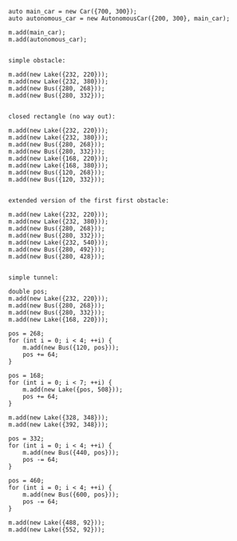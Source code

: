 
    auto main_car = new Car({700, 300});
    auto autonomous_car = new AutonomousCar({200, 300}, main_car);

    m.add(main_car);
    m.add(autonomous_car);


    simple obstacle:

    m.add(new Lake({232, 220}));
    m.add(new Lake({232, 380}));
    m.add(new Bus({280, 268}));
    m.add(new Bus({280, 332}));


    closed rectangle (no way out):

    m.add(new Lake({232, 220}));
    m.add(new Lake({232, 380}));
    m.add(new Bus({280, 268}));
    m.add(new Bus({280, 332}));
    m.add(new Lake({168, 220}));
    m.add(new Lake({168, 380}));
    m.add(new Bus({120, 268}));
    m.add(new Bus({120, 332}));


    extended version of the first first obstacle:

    m.add(new Lake({232, 220}));
    m.add(new Lake({232, 380}));
    m.add(new Bus({280, 268}));
    m.add(new Bus({280, 332}));
    m.add(new Lake({232, 540}));
    m.add(new Bus({280, 492}));
    m.add(new Bus({280, 428}));


    simple tunnel:

    double pos;
    m.add(new Lake({232, 220}));
    m.add(new Bus({280, 268}));
    m.add(new Bus({280, 332}));
    m.add(new Lake({168, 220}));

    pos = 268;
    for (int i = 0; i < 4; ++i) {
        m.add(new Bus({120, pos}));
        pos += 64;
    }

    pos = 168;
    for (int i = 0; i < 7; ++i) {
        m.add(new Lake({pos, 508}));
        pos += 64;
    }

    m.add(new Lake({328, 348}));
    m.add(new Lake({392, 348}));

    pos = 332;
    for (int i = 0; i < 4; ++i) {
        m.add(new Bus({440, pos}));
        pos -= 64;
    }

    pos = 460;
    for (int i = 0; i < 4; ++i) {
        m.add(new Bus({600, pos}));
        pos -= 64;
    }

    m.add(new Lake({488, 92}));
    m.add(new Lake({552, 92}));
